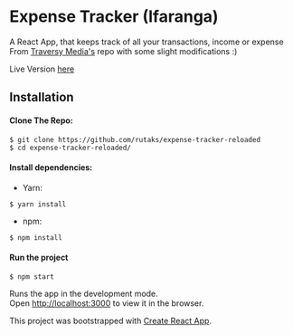 # Expense Tracker (Ifaranga)

A React App, that keeps track of all your transactions, income or expense
From [Traversy Media's](https://github.com/bradtraversy) repo with some slight modifications :)

Live Version [here](https://ifaranga-frontend.herokuapp.com/)


## Installation

#### Clone The Repo:

```
$ git clone https://github.com/rutaks/expense-tracker-reloaded
$ cd expense-tracker-reloaded/
```

#### Install dependencies:

- Yarn:

```
$ yarn install
```

- npm:

```
$ npm install
```

#### Run the project

```
$ npm start
```

Runs the app in the development mode.<br />
Open [http://localhost:3000](http://localhost:3000) to view it in the browser.

This project was bootstrapped with [Create React App](https://github.com/facebook/create-react-app).
